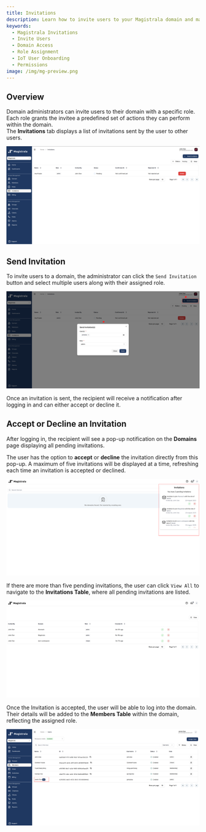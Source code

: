 ```yaml
---
title: Invitations
description: Learn how to invite users to your Magistrala domain and manage invitation responses including acceptance and decline.
keywords:
  - Magistrala Invitations
  - Invite Users
  - Domain Access
  - Role Assignment
  - IoT User Onboarding
  - Permissions
image: /img/mg-preview.png
---
```


## Overview

Domain administrators can invite users to their domain with a specific role. Each role grants the invitee a predefined set of actions they can perform within the domain.  
The **Invitations** tab displays a list of invitations sent by the user to other users.

![Invitations Table](../../img/invitations/invitation-table.png)

## Send Invitation

To invite users to a domain, the administrator can click the `Send Invitation` button and select multiple users along with their assigned role.

![Send Invitations](../../img/invitations/send-invitation.png)

Once an invitation is sent, the recipient will receive a notification after logging in and can either accept or decline it.

## Accept or Decline an Invitation

After logging in, the recipient will see a pop-up notification on the **Domains** page displaying all pending invitations.  

The user has the option to **accept** or **decline** the invitation directly from this pop-up. A maximum of five invitations will be displayed at a time, refreshing each time an invitation is accepted or declined.  

![Invitations PopUp](../../img/invitations/invitation-popup.png)

If there are more than five pending invitations, the user can click `View All` to navigate to the **Invitations Table**, where all pending invitations are listed.  

![Invitations Table](../../img/invitations/invitation-viewall.png)

Once the Invitation is accepted, the user will be able to log into the domain. Their details will be added to the **Members Table** within the domain, reflecting the assigned role.

![Members Table](../../img/invitations/members-table.png)
